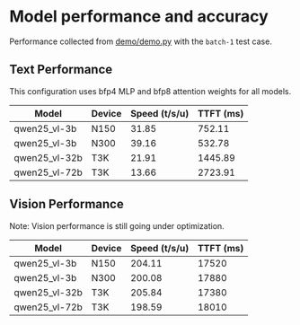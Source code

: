 # Model performance and accuracy

Performance collected from [demo/demo.py](demo/demo.py) with the `batch-1` test case.

## Text Performance

This configuration uses bfp4 MLP and bfp8 attention weights for all models.

| Model             | Device      | Speed (t/s/u) | TTFT (ms) |
|-------------------|-------------|---------------|-----------|
| qwen25_vl-3b     | N150         | 31.85         | 752.11    |
| qwen25_vl-3b     | N300         | 39.16         | 532.78    |
| qwen25_vl-32b    | T3K          | 21.91         | 1445.89   |
| qwen25_vl-72b    | T3K          | 13.66         | 2723.91   |

## Vision Performance

Note: Vision performance is still going under optimization.

| Model             | Device      | Speed (t/s/u) | TTFT (ms) |
|-------------------|-------------|---------------|-----------|
| qwen25_vl-3b     | N150         | 204.11        | 17520     |
| qwen25_vl-3b     | N300         | 200.08        | 17880     |
| qwen25_vl-32b    | T3K          | 205.84        | 17380     |
| qwen25_vl-72b    | T3K          | 198.59        | 18010     |
